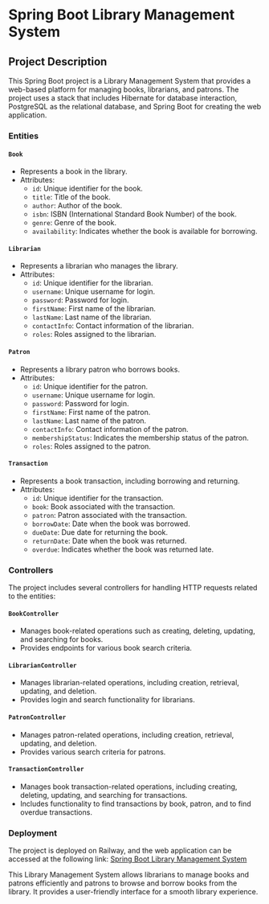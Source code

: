 # Spring Boot Library Management System

## Project Description

This Spring Boot project is a Library Management System that provides a web-based platform for managing books, librarians, and patrons. The project uses a stack that includes Hibernate for database interaction, PostgreSQL as the relational database, and Spring Boot for creating the web application.

### Entities

#### `Book`

- Represents a book in the library.
- Attributes:
  - `id`: Unique identifier for the book.
  - `title`: Title of the book.
  - `author`: Author of the book.
  - `isbn`: ISBN (International Standard Book Number) of the book.
  - `genre`: Genre of the book.
  - `availability`: Indicates whether the book is available for borrowing.

#### `Librarian`

- Represents a librarian who manages the library.
- Attributes:
  - `id`: Unique identifier for the librarian.
  - `username`: Unique username for login.
  - `password`: Password for login.
  - `firstName`: First name of the librarian.
  - `lastName`: Last name of the librarian.
  - `contactInfo`: Contact information of the librarian.
  - `roles`: Roles assigned to the librarian.

#### `Patron`

- Represents a library patron who borrows books.
- Attributes:
  - `id`: Unique identifier for the patron.
  - `username`: Unique username for login.
  - `password`: Password for login.
  - `firstName`: First name of the patron.
  - `lastName`: Last name of the patron.
  - `contactInfo`: Contact information of the patron.
  - `membershipStatus`: Indicates the membership status of the patron.
  - `roles`: Roles assigned to the patron.

#### `Transaction`

- Represents a book transaction, including borrowing and returning.
- Attributes:
  - `id`: Unique identifier for the transaction.
  - `book`: Book associated with the transaction.
  - `patron`: Patron associated with the transaction.
  - `borrowDate`: Date when the book was borrowed.
  - `dueDate`: Due date for returning the book.
  - `returnDate`: Date when the book was returned.
  - `overdue`: Indicates whether the book was returned late.

### Controllers

The project includes several controllers for handling HTTP requests related to the entities:

#### `BookController`

- Manages book-related operations such as creating, deleting, updating, and searching for books.
- Provides endpoints for various book search criteria.

#### `LibrarianController`

- Manages librarian-related operations, including creation, retrieval, updating, and deletion.
- Provides login and search functionality for librarians.

#### `PatronController`

- Manages patron-related operations, including creation, retrieval, updating, and deletion.
- Provides various search criteria for patrons.

#### `TransactionController`

- Manages book transaction-related operations, including creating, deleting, updating, and searching for transactions.
- Includes functionality to find transactions by book, patron, and to find overdue transactions.

### Deployment

The project is deployed on Railway, and the web application can be accessed at the following link: [Spring Boot Library Management System](https://springbootlibrarymanagement-production.up.railway.app/)

This Library Management System allows librarians to manage books and patrons efficiently and patrons to browse and borrow books from the library. It provides a user-friendly interface for a smooth library experience.
